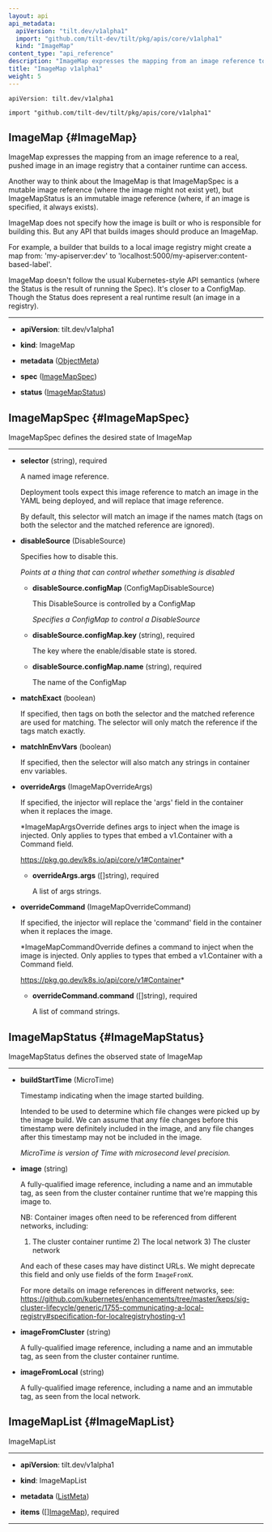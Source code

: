 ```yaml
---
layout: api
api_metadata:
  apiVersion: "tilt.dev/v1alpha1"
  import: "github.com/tilt-dev/tilt/pkg/apis/core/v1alpha1"
  kind: "ImageMap"
content_type: "api_reference"
description: "ImageMap expresses the mapping from an image reference to a real, pushed image in an image registry that a container runtime can access."
title: "ImageMap v1alpha1"
weight: 5
---
```


`apiVersion: tilt.dev/v1alpha1`

`import "github.com/tilt-dev/tilt/pkg/apis/core/v1alpha1"`




## ImageMap {#ImageMap}


ImageMap expresses the mapping from an image reference to a real, pushed image in an image registry that a container runtime can access.

Another way to think about the ImageMap is that ImageMapSpec is a mutable image reference (where the image might not exist yet), but ImageMapStatus is an immutable image reference (where, if an image is specified, it always exists).

ImageMap does not specify how the image is built or who is responsible for building this. But any API that builds images should produce an ImageMap.

For example, a builder that builds to a local image registry might create a map from: 'my-apiserver:dev' to 'localhost:5000/my-apiserver:content-based-label'.

ImageMap doesn't follow the usual Kubernetes-style API semantics (where the Status is the result of running the Spec). It's closer to a ConfigMap. Though the Status does represent a real runtime result (an image in a registry).

<hr>

- **apiVersion**: tilt.dev/v1alpha1


- **kind**: ImageMap


- **metadata** ([ObjectMeta](../meta/object-meta#ObjectMeta))


- **spec** ([ImageMapSpec](../kubernetes/image-map-v1alpha1#ImageMapSpec))


- **status** ([ImageMapStatus](../kubernetes/image-map-v1alpha1#ImageMapStatus))






## ImageMapSpec {#ImageMapSpec}


ImageMapSpec defines the desired state of ImageMap

<hr>

- **selector** (string), required

  A named image reference.
  
  Deployment tools expect this image reference to match an image in the YAML being deployed, and will replace that image reference.
  
  By default, this selector will match an image if the names match (tags on both the selector and the matched reference are ignored).

- **disableSource** (DisableSource)

  Specifies how to disable this.

  <a name="DisableSource"></a>
  *Points at a thing that can control whether something is disabled*

  - **disableSource.configMap** (ConfigMapDisableSource)

    This DisableSource is controlled by a ConfigMap

    <a name="ConfigMapDisableSource"></a>
    *Specifies a ConfigMap to control a DisableSource*

  - **disableSource.configMap.key** (string), required

    The key where the enable/disable state is stored.

  - **disableSource.configMap.name** (string), required

    The name of the ConfigMap

- **matchExact** (boolean)

  If specified, then tags on both the selector and the matched reference are used for matching. The selector will only match the reference if the tags match exactly.

- **matchInEnvVars** (boolean)

  If specified, then the selector will also match any strings in container env variables.

- **overrideArgs** (ImageMapOverrideArgs)

  If specified, the injector will replace the 'args' field in the container when it replaces the image.

  <a name="ImageMapOverrideArgs"></a>
  *ImageMapArgsOverride defines args to inject when the image is injected. Only applies to types that embed a v1.Container with a Command field.
  
  https://pkg.go.dev/k8s.io/api/core/v1#Container*

  - **overrideArgs.args** ([]string), required

    A list of args strings.

- **overrideCommand** (ImageMapOverrideCommand)

  If specified, the injector will replace the 'command' field in the container when it replaces the image.

  <a name="ImageMapOverrideCommand"></a>
  *ImageMapCommandOverride defines a command to inject when the image is injected. Only applies to types that embed a v1.Container with a Command field.
  
  https://pkg.go.dev/k8s.io/api/core/v1#Container*

  - **overrideCommand.command** ([]string), required

    A list of command strings.





## ImageMapStatus {#ImageMapStatus}


ImageMapStatus defines the observed state of ImageMap

<hr>

- **buildStartTime** (MicroTime)

  Timestamp indicating when the image started building.
  
  Intended to be used to determine which file changes were picked up by the image build. We can assume that any file changes before this timestamp were definitely included in the image, and any file changes after this timestamp may not be included in the image.

  <a name="MicroTime"></a>
  *MicroTime is version of Time with microsecond level precision.*

- **image** (string)

  A fully-qualified image reference, including a name and an immutable tag, as seen from the cluster container runtime that we're mapping this image to.
  
  NB: Container images often need to be referenced from different networks, including:
  
  1) The cluster container runtime 2) The local network 3) The cluster network
  
  And each of these cases may have distinct URLs. We might deprecate this field and only use fields of the form `ImageFromX`.
  
  For more details on image references in different networks, see: https://github.com/kubernetes/enhancements/tree/master/keps/sig-cluster-lifecycle/generic/1755-communicating-a-local-registry#specification-for-localregistryhosting-v1

- **imageFromCluster** (string)

  A fully-qualified image reference, including a name and an immutable tag, as seen from the cluster container runtime.

- **imageFromLocal** (string)

  A fully-qualified image reference, including a name and an immutable tag, as seen from the local network.





## ImageMapList {#ImageMapList}


ImageMapList

<hr>

- **apiVersion**: tilt.dev/v1alpha1


- **kind**: ImageMapList


- **metadata** ([ListMeta](../meta/list-meta#ListMeta))


- **items** ([][ImageMap](../kubernetes/image-map-v1alpha1#ImageMap)), required









<hr>



